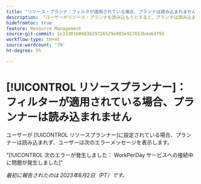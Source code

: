 ```yaml
---
title: "リソース・プランナ：フィルタが適用されている場合、プランナは読み込まれません"
description: 「ユーザーがリソース・プランナを読み込もうとすると、プランナは読み込まれず、ユーザーにエラー・メッセージが表示されます。」
hidefromtoc: true
feature: Resource Management
source-git-commit: 1c3330160603619726529e903e917653bda64f93
workflow-type: tm+mt
source-wordcount: '79'
ht-degree: 5%

---
```



# [!UICONTROL リソースプランナー]：フィルターが適用されている場合、プランナーは読み込まれません

ユーザーが [!UICONTROL リソースプランナー]に設定されている場合、プランナーは読み込まれず、ユーザーは次のエラーメッセージを表示します。

&quot;[!UICONTROL 次のエラーが発生しました： WorkPerDay サービスへの接続中に問題が発生しました]&quot;

_最初に報告されたのは 2023年8月2日（PT）です。_

